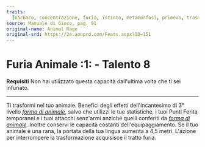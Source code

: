 ```yaml
---
traits:
  [barbaro, concentrazione, furia, istinto, metamorfosi, primevo, trasmutazione]
source: Manuale di Gioco, pag. 91
original-name: Animal Rage
original-srd: https://2e.aonprd.com/Feats.aspx?ID=151
---
```


# Furia Animale :1: - Talento 8

**Requisiti** Non hai utilizzato questa capacità dall'ultima volta che ti sei
infuriato.

---

Ti trasformi nel tuo animale. Benefici degli effetti dell'incantesimo di 3°
livello _[forma di animale](/incantesimi/forma-di-animale)_, salvo che utilizzi
le tue statistiche, i tuoi Punti Ferita temporanei e i tuoi attacchi senz'armi
anziché quelli conferiti da _[forma di animale](/incantesimi/forma-di-animale)_.
Inoltre conservi le capacità costanti dell'equipaggiamento. Se il tuo animale è
una rana, la portata della tua lingua aumenta a 4,5 metri. L'azione per
interrompere la trasformazione acquisisce il tratto furia.
